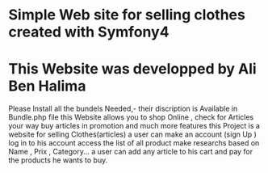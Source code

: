 # Simple Web site for selling clothes created with Symfony4
 # This Website was developped by Ali Ben Halima
  Please Install all the bundels Needed,- their discription is Available in Bundle.php file
  this Website allows you to shop Online , check for Articles your way
  buy articles in promotion and much more features
  this Project is a website for selling Clothes(articles) 
a user can make an account (sign Up ) log in to his account 
access the list of all product 
make researchs based on Name , Prix , Category...
a user can add any article to his cart and pay for the products he wants to buy.
